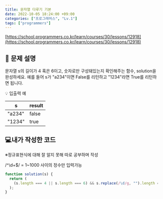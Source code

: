 ```yaml
---
title: 문자열 다루기 기본
date: 2022-10-05 18:24:00 +09:00
categories: ["프로그래머스", "Lv.1"]
tags: ["programmers"]
---
```


[https://school.programmers.co.kr/learn/courses/30/lessons/12918](https://school.programmers.co.kr/learn/courses/30/lessons/12918)

## 📔 문제 설명

문자열 s의 길이가 4 혹은 6이고, 숫자로만 구성돼있는지 확인해주는 함수, solution을 완성하세요. 예를 들어 s가 "a234"이면 False를 리턴하고 "1234"라면 True를 리턴하면 됩니다.

💡 입출력 예

| s      | result |
| ------ | ------ |
| "a234" | false  |
| "1234" | true   |

## 💻내가 작성한 코드

※정규표현식에 대해 잘 알지 못해 따로 공부하며 작성

/^\d+$/ = 1~1000 사이의 정수만 입력가능

```js
function solution(s) {
  return (
    (s.length === 4 || s.length === 6) && s.replace(/\d/g, "").length === 0
  );
}
```
